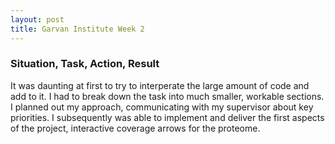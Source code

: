 ```yaml
---
layout: post
title: Garvan Institute Week 2
---
```


### Situation, Task, Action, Result

It was daunting at first to try to interperate the large amount of code and add to it. I had to break down the task into much smaller, workable sections. I planned out my approach, communicating with my supervisor about key priorities. I subsequently was able to implement and deliver the first aspects of the project, interactive coverage arrows for the proteome.
